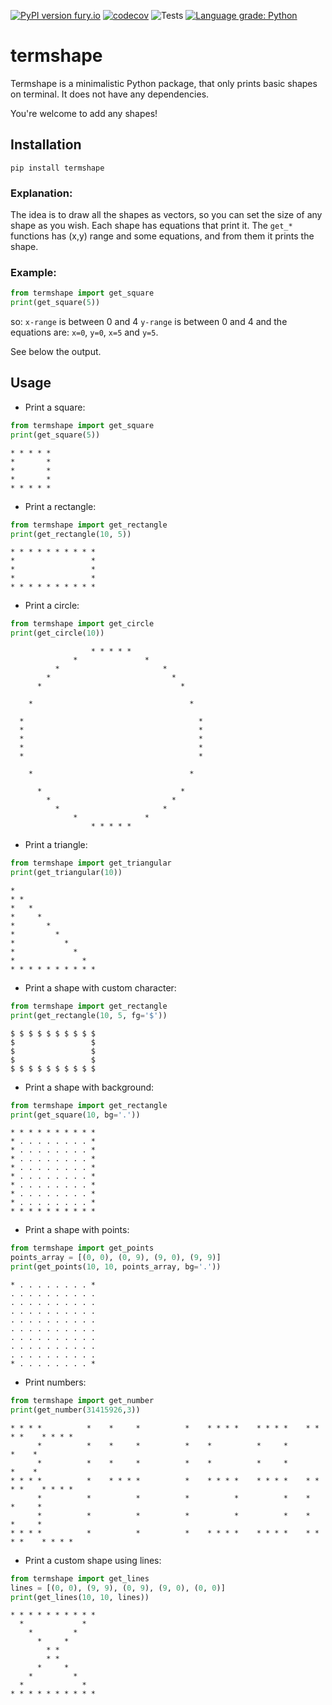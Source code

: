 [![PyPI version fury.io](https://badge.fury.io/py/termshape.svg)](https://pypi.org/project/termshape/)
[![codecov](https://codecov.io/gh/zvibazak/termshape/branch/main/graph/badge.svg)](https://codecov.io/gh/zvibazak/termshape)
![Tests](https://github.com/zvibazak/termshape/workflows/Python%20application/badge.svg)
[![Language grade: Python](https://img.shields.io/lgtm/grade/python/g/zvibazak/termshape.svg?logo=lgtm&logoWidth=18)](https://lgtm.com/projects/g/zvibazak/termshape/context:python)

# termshape
Termshape is a minimalistic Python package, that only prints basic 
shapes on terminal. 
It does not have any dependencies.

You're welcome to add any shapes!

## Installation 

```
pip install termshape
```

### Explanation:
The idea is to draw all the shapes as vectors, so you can set the size of any shape as you wish.
Each shape has equations that print it.
The ```get_*``` functions has (x,y) range and some equations, and from them it prints the shape.

### Example:
```python
from termshape import get_square
print(get_square(5))
```
so: 
`x-range` is between 0 and 4
`y-range` is between 0 and 4
and the equations are:
`x=0`, `y=0`, `x=5` and `y=5`.

See below the output.

## Usage

* Print a square:
```python
from termshape import get_square
print(get_square(5))
```
```
* * * * *
*       *
*       *
*       *
* * * * *
```

* Print a rectangle:
```python
from termshape import get_rectangle 
print(get_rectangle(10, 5))
```
```
* * * * * * * * * *
*                 *
*                 *
*                 *
* * * * * * * * * *
```

* Print a circle:
```python
from termshape import get_circle
print(get_circle(10))
```
```
                  * * * * *                
              *               *            
          *                       *        
        *                           *      
      *                               *    
                                           
    *                                   *  
                                           
  *                                       *
  *                                       *
  *                                       *
  *                                       *
  *                                       *
                                           
    *                                   *  
                                           
      *                               *    
        *                           *      
          *                       *        
              *               *            
                  * * * * *                
```

* Print a triangle:
```python
from termshape import get_triangular
print(get_triangular(10))
```
```
*                  
* *                
*   *              
*     *            
*       *          
*         *        
*           *      
*             *    
*               *  
* * * * * * * * * *
```

* Print a shape with custom character:
```python
from termshape import get_rectangle
print(get_rectangle(10, 5, fg='$'))
```
```
$ $ $ $ $ $ $ $ $ $
$                 $
$                 $
$                 $
$ $ $ $ $ $ $ $ $ $
```

* Print a shape with background:
```python
from termshape import get_rectangle
print(get_square(10, bg='.'))
```
```
* * * * * * * * * *
* . . . . . . . . *
* . . . . . . . . *
* . . . . . . . . *
* . . . . . . . . *
* . . . . . . . . *
* . . . . . . . . *
* . . . . . . . . *
* . . . . . . . . *
* * * * * * * * * *
```

* Print a shape with points:
```python
from termshape import get_points
points_array = [(0, 0), (0, 9), (9, 0), (9, 9)]
print(get_points(10, 10, points_array, bg='.'))
```
```
* . . . . . . . . *
. . . . . . . . . .
. . . . . . . . . .
. . . . . . . . . .
. . . . . . . . . .
. . . . . . . . . .
. . . . . . . . . .
. . . . . . . . . .
. . . . . . . . . .
* . . . . . . . . *
```

* Print numbers:
```python
from termshape import get_number
print(get_number(31415926,3))
```
```
* * * *          *    *     *          *    * * * *    * * * *    * * * *    * * * *
      *          *    *     *          *    *          *     *          *    *      
      *          *    *     *          *    *          *     *          *    *      
* * * *          *    * * * *          *    * * * *    * * * *    * * * *    * * * *
      *          *          *          *          *          *    *          *     *
      *          *          *          *          *          *    *          *     *
* * * *          *          *          *    * * * *    * * * *    * * * *    * * * *
```

* Print a custom shape using lines:
```python
from termshape import get_lines
lines = [(0, 0), (9, 9), (0, 9), (9, 0), (0, 0)]
print(get_lines(10, 10, lines))
```
```
* * * * * * * * * *
  *             *  
    *         *    
      *     *      
        * *        
        * *        
      *     *      
    *         *    
  *             *  
* * * * * * * * * *
```
